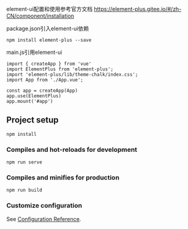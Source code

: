 element-ui配置和使用参考官方文档
https://element-plus.gitee.io/#/zh-CN/component/installation

package.json引入element-ui依赖
```
npm install element-plus --save
```

main.js引用element-ui
```
import { createApp } from 'vue'
import ElementPlus from 'element-plus';
import 'element-plus/lib/theme-chalk/index.css';
import App from './App.vue';

const app = createApp(App)
app.use(ElementPlus)
app.mount('#app')
```

## Project setup
```
npm install
```

### Compiles and hot-reloads for development
```
npm run serve
```

### Compiles and minifies for production
```
npm run build
```

### Customize configuration
See [Configuration Reference](https://cli.vuejs.org/config/).
